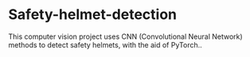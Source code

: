 # Safety-helmet-detection
This computer vision project uses CNN (Convolutional Neural Network) methods to detect safety helmets, with the aid of PyTorch.. 
